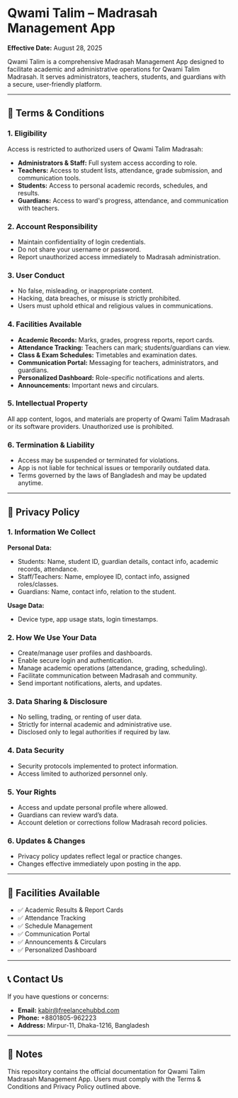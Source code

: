 # Qwami Talim – Madrasah Management App

**Effective Date:** August 28, 2025

Qwami Talim is a comprehensive Madrasah Management App designed to facilitate academic and administrative operations for Qwami Talim Madrasah. It serves administrators, teachers, students, and guardians with a secure, user-friendly platform.

---

## 📜 Terms & Conditions

### 1. Eligibility
Access is restricted to authorized users of Qwami Talim Madrasah:

- **Administrators & Staff:** Full system access according to role.  
- **Teachers:** Access to student lists, attendance, grade submission, and communication tools.  
- **Students:** Access to personal academic records, schedules, and results.  
- **Guardians:** Access to ward's progress, attendance, and communication with teachers.  

### 2. Account Responsibility
- Maintain confidentiality of login credentials.  
- Do not share your username or password.  
- Report unauthorized access immediately to Madrasah administration.  

### 3. User Conduct
- No false, misleading, or inappropriate content.  
- Hacking, data breaches, or misuse is strictly prohibited.  
- Users must uphold ethical and religious values in communications.  

### 4. Facilities Available
- **Academic Records:** Marks, grades, progress reports, report cards.  
- **Attendance Tracking:** Teachers can mark; students/guardians can view.  
- **Class & Exam Schedules:** Timetables and examination dates.  
- **Communication Portal:** Messaging for teachers, administrators, and guardians.  
- **Personalized Dashboard:** Role-specific notifications and alerts.  
- **Announcements:** Important news and circulars.  

### 5. Intellectual Property
All app content, logos, and materials are property of Qwami Talim Madrasah or its software providers. Unauthorized use is prohibited.  

### 6. Termination & Liability
- Access may be suspended or terminated for violations.  
- App is not liable for technical issues or temporarily outdated data.  
- Terms governed by the laws of Bangladesh and may be updated anytime.  

---

## 🔐 Privacy Policy

### 1. Information We Collect
**Personal Data:**
- Students: Name, student ID, guardian details, contact info, academic records, attendance.  
- Staff/Teachers: Name, employee ID, contact info, assigned roles/classes.  
- Guardians: Name, contact info, relation to the student.  

**Usage Data:**
- Device type, app usage stats, login timestamps.  

### 2. How We Use Your Data
- Create/manage user profiles and dashboards.  
- Enable secure login and authentication.  
- Manage academic operations (attendance, grading, scheduling).  
- Facilitate communication between Madrasah and community.  
- Send important notifications, alerts, and updates.  

### 3. Data Sharing & Disclosure
- No selling, trading, or renting of user data.  
- Strictly for internal academic and administrative use.  
- Disclosed only to legal authorities if required by law.  

### 4. Data Security
- Security protocols implemented to protect information.  
- Access limited to authorized personnel only.  

### 5. Your Rights
- Access and update personal profile where allowed.  
- Guardians can review ward’s data.  
- Account deletion or corrections follow Madrasah record policies.  

### 6. Updates & Changes
- Privacy policy updates reflect legal or practice changes.  
- Changes effective immediately upon posting in the app.  

---

## 🧾 Facilities Available
- ✅ Academic Results & Report Cards  
- ✅ Attendance Tracking  
- ✅ Schedule Management  
- ✅ Communication Portal  
- ✅ Announcements & Circulars  
- ✅ Personalized Dashboard  

---

## 📞 Contact Us
If you have questions or concerns:

- **Email:** kabir@freelancehubbd.com  
- **Phone:** +8801805-962223  
- **Address:** Mirpur-11, Dhaka-1216, Bangladesh  

---

## 📌 Notes
This repository contains the official documentation for Qwami Talim Madrasah Management App. Users must comply with the Terms & Conditions and Privacy Policy outlined above.
